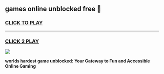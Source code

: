 
## games online unblocked free 👋
<h3>
<a href="https://premium.freeplayer.one?title=games_online_unblocked_free&ref=13F">CLICK TO PLAY</a></h3>
<hr>

<h3>
<a href="https://premium.freeplayer.one?title=games_online_unblocked_free&ref=13F">CLICK 2 PLAY</a>
  
</h3>

<a href="https://premium.freeplayer.one?title=games_online_unblocked_free&ref=12F/"><img src="https://clearcache.store/games.png"></a>


**worlds hardest game unblocked: Your Gateway to Fun and Accessible Online Gaming**

